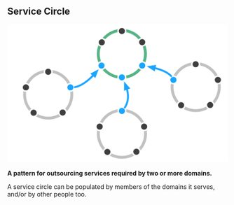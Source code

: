 ## Service Circle

![right,fit](img/structural-patterns/service-circle.png)

**A pattern for outsourcing services required by two or more domains.**

A service circle can be populated by members of the domains it serves, and/or by other people too.
